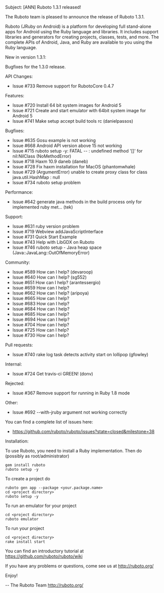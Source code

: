 Subject: [ANN] Ruboto 1.3.1 released!

The Ruboto team is pleased to announce the release of Ruboto 1.3.1.

Ruboto (JRuby on Android) is a platform for developing full stand-alone
apps for Android using the Ruby language and libraries.  It includes
support libraries and generators for creating projects, classes, tests,
and more.  The complete APIs of Android, Java, and Ruby are available to
you using the Ruby language.

New in version 1.3.1:

Bugfixes for the 1.3.0 release.

API Changes:

* Issue #733 Remove support for RubotoCore 0.4.7

Features:

* Issue #720 Install 64 bit system images for Android 5
* Issue #721 Create and start emulator with 64bit system image for
  Android 5
* Issue #741 Make setup accept build tools rc (danielpassos)

Bugfixes:

* Issue #635 Gosu example is not working
* Issue #668 Android API version above 15 not working
* Issue #715 ruboto setup -y: FATAL -- : undefined method '[]' for
  nil:NilClass (NoMethodError)
* Issue #718 Haxm 10.9 daneb (daneb)
* Issue #728 Fix haxm installation for MacOS  (phantomwhale)
* Issue #729 (ArgumentError) unable to create proxy class for class
  java.util.HashMap : null
* Issue #734 ruboto setup problem

Performance:

* Issue #642 generate java methods in the build process only for
  implemented ruby met... (tek)

Support:

* Issue #631 ruby version problem
* Issue #719 Webview addJavaScriptInterface
* Issue #731 Quick Start Example
* Issue #743 Help with LibGDX on Ruboto
* Issue #746 ruboto setup - Java heap space
  (Java::JavaLang::OutOfMemoryError)

Community:

* Issue #589 How can I help? (devaroop)
* Issue #640 How can I help? (sg552)
* Issue #651 How can I help? (arantessergio)
* Issue #659 How can I help?
* Issue #662 How can I help? (aripoya)
* Issue #665 How can I help?
* Issue #683 How can I help?
* Issue #684 How can I help?
* Issue #685 How can I help?
* Issue #694 How can I help?
* Issue #704 How can I help?
* Issue #725 How can I help?
* Issue #730 How can I help?

Pull requests:

* Issue #740 rake log task detects activity start on lollipop (gfowley)

Internal:

* Issue #724 Get travis-ci GREEN! (donv)

Rejected:

* Issue #367 Remove support for running in Ruby 1.8 mode

Other:

* Issue #692 --with-jruby argument not working correctly

You can find a complete list of issues here:

* https://github.com/ruboto/ruboto/issues?state=closed&milestone=38


Installation:

To use Ruboto, you need to install a Ruby implementation.  Then do
(possibly as root/administrator)

    gem install ruboto
    ruboto setup -y

To create a project do

    ruboto gen app --package <your.package.name>
    cd <project directory>
    ruboto setup -y

To run an emulator for your project

    cd <project directory>
    ruboto emulator

To run your project

    cd <project directory>
    rake install start

You can find an introductory tutorial at
https://github.com/ruboto/ruboto/wiki

If you have any problems or questions, come see us at http://ruboto.org/

Enjoy!


--
The Ruboto Team
http://ruboto.org/
